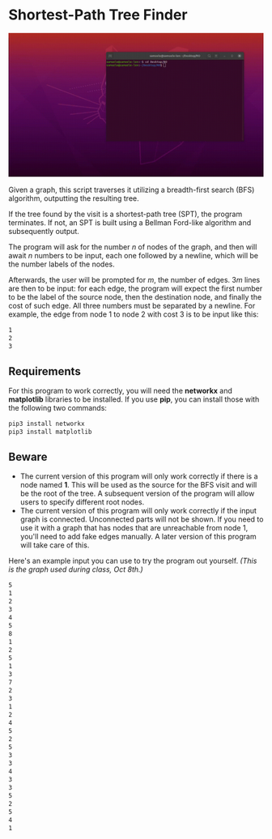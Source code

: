 # Shortest-Path Tree Finder

![Demo](https://raw.githubusercontent.com/samul-1/ro/main/demo.gif)

Given a graph, this script traverses it utilizing a breadth-first search (BFS) algorithm, outputting the resulting tree.

If the tree found by the visit is a shortest-path tree (SPT), the program terminates. If not, an SPT is built using a Bellman Ford-like algorithm and subsequently output.

The program will ask for the number *n* of nodes of the graph, and then will await *n* numbers to be input, each one followed by a newline, which will be the number labels of the nodes.

Afterwards, the user will be prompted for *m*, the number of edges. 3*m* lines are then to be input: for each edge, the program will expect the first number to be the label of the source node, then the destination node, and finally the cost of such edge.
All three numbers must be separated by a newline. For example, the edge from node 1 to node 2 with cost 3 is to be input like this:

```
1
2
3
```
## Requirements
For this program to work correctly, you will need the **networkx** and **matplotlib** libraries to be installed.
If you use **pip**, you can install those with the following two commands:

```
pip3 install networkx
pip3 install matplotlib
```


## Beware
- The current version of this program will only work correctly if there is a node named **1**. This will be used as the source for the BFS visit and will be the root of the tree.
A subsequent version of the program will allow users to specify different root nodes.
- The current version of this program will only work correctly if the input graph is connected. Unconnected parts will not be shown. If you need to use it with a graph that has nodes that are unreachable from node 1, you'll need to add fake edges manually. A later version of this program will take care of this.

Here's an example input you can use to try the program out yourself. *(This is the graph used during class, Oct 8th.)*

```
5
1
2
3
4
5
8
1
2
5
1
3
7
2
3
1
2
4
5
2
5
3
3
4
3
3
5
2
5
4
1
```
